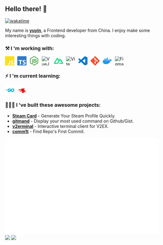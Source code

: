 ## Hello there! 👋

[![wakatime](https://wakatime.com/badge/user/51143705-a99d-4e70-b101-fd9e1cb44e71.svg)](https://wakatime.com/@51143705-a99d-4e70-b101-fd9e1cb44e71)

My name is [**yuyin**](https://yuy1n.io), a Frontend developer from China. I enjoy make some interesting things with coding.

### ⚒️ I 'm working with: 

<div style="display: flex; gap: 10px">
  <img width="30" height="30" alt="JavaScript" src="./assets/js.svg" />
    <img width="30" height="30" alt="TypeScript" src="./assets/ts.svg" />
    <img width="30" height="30" alt="NodeJS" src="./assets/node.svg" /> 
    <img width="30" height="30" alt="VueJS" src="https://vuejs.org/logo.svg" />
    <img width="30" height="30" alt="NuxtJS" src="./assets/nuxt.svg" />
    <img width="30" height="30" alt="Vite" src="https://vitejs.dev/logo.svg" /> 
    <img width="30" height="30" alt="VScode" src="./assets/vscode.svg" /> 
    <img width="30" height="30" alt="Git" src="./assets/git.svg" />
    <img width="30" height="30" alt="Docker" src="./assets/docker.svg" />
    <img width="30" height="30" alt="Figma" src="https://static.figma.com/app/icon/1/favicon.svg" />
</div>

### ⚡️ I 'm current learning:
<div style="display: flex; gap: 10px">
  <img width="30" height="30" alt="Go" src="./assets/go.svg">
  <img width="30" height="30" alt="Wails" src="./assets/wails.svg">
</div>

### 👨🏻‍💻 I 've built these awesome projects:  
- [**Steam Card**](https://github.com/yuyinws/steam-card) - Generate Your Steam Profile Quickly.  
- [**gitmand**](https://github.com/yuyinws/gitmand) - Display your most used command on Github/Gist.  
- [**v2erminal**](https://github.com/yuyinws/v2erminal) - Interactive terminal client for V2EX.  
- [**comm1t**](https://github.com/yuyinws/comm1t) - Find Repo's First Commit.

<img src="https://raw.githubusercontent.com/yuyinws/yuyinws/master/gitmand.svg" />

<img src="https://card.yuy1n.io/card/76561198340841543/tokyonight,en,badge,group" />

<img src="https://cdn.jsdelivr.net/gh/yuyinws/yuyinws/github-metrics.svg" />
